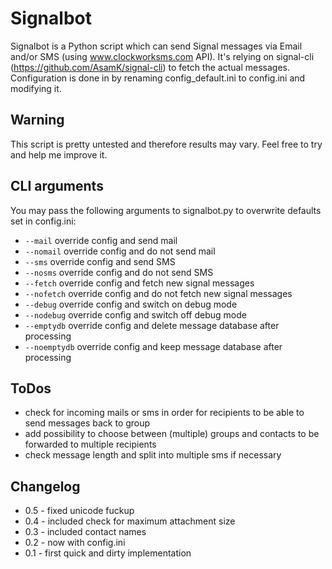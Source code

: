 # Signalbot

Signalbot is a Python script which can send Signal messages via Email and/or SMS (using www.clockworksms.com API). It's relying on signal-cli (https://github.com/AsamK/signal-cli) to fetch the actual messages. Configuration is done in by renaming config_default.ini to config.ini and modifying it.

## Warning

This script is pretty untested and therefore results may vary. Feel free to try and help me improve it.

## CLI arguments

You may pass the following arguments to signalbot.py to overwrite defaults set in config.ini:

- `--mail` override config and send mail
- `--nomail` override config and do not send mail
- `--sms` override config and send SMS
- `--nosms` override config and do not send SMS
- `--fetch` override config and fetch new signal messages
- `--nofetch` override config and do not fetch new signal messages
- `--debug` override config and switch on debug mode
- `--nodebug` override config and switch off debug mode
- `--emptydb` override config and delete message database after processing
- `--noemptydb` override config and keep message database after processing

## ToDos

- check for incoming mails or sms in order for recipients to be able to send messages back to group
- add possibility to choose between (multiple) groups and contacts to be forwarded to multiple recipients
- check message length and split into multiple sms if necessary


## Changelog
- 0.5 - fixed unicode fuckup
- 0.4 - included check for maximum attachment size
- 0.3 - included contact names
- 0.2 - now with config.ini
- 0.1 - first quick and dirty implementation
